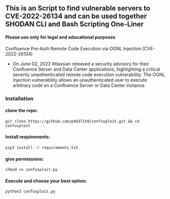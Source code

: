 ## This is an Script to find vulnerable servers to CVE-2022-26134 and can be used together SHODAN CLI and Bash Scripting One-Liner
#### Please use only for legal and educational purposes

Confluence Pre-Auth Remote Code Execution via OGNL Injection (CVE-2022-26134)

- On June 02, 2022 Atlassian released a security advisory for their Confluence Server and Data Center applications, highlighting a critical severity unauthenticated remote code execution vulnerability. The OGNL injection vulnerability allows an unauthenticated user to execute arbitrary code on a Confluence Server or Data Center instance.


### Installation

#### clone the repo:

	git clone https://github.com/p4b3l1t0/confusploit.git && cd confusploit

#### Install requirements:

	pip3 install -r requirements.txt 

#### give permissions:

	chmod +x confusploit.py

#### Execute and choose your best option:

	python3 confusploit.py

